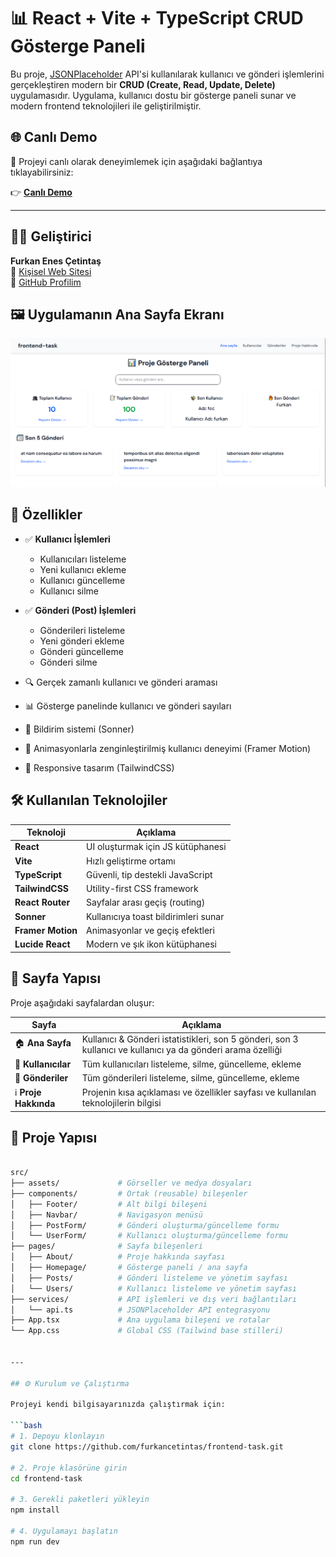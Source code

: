 # 📊 React + Vite + TypeScript CRUD Gösterge Paneli

Bu proje, [JSONPlaceholder](https://jsonplaceholder.typicode.com/) API'si kullanılarak kullanıcı ve gönderi işlemlerini gerçekleştiren modern bir **CRUD (Create, Read, Update, Delete)** uygulamasıdır. Uygulama, kullanıcı dostu bir gösterge paneli sunar ve modern frontend teknolojileri ile geliştirilmiştir.

## 🌐 Canlı Demo

🔗 Projeyi canlı olarak deneyimlemek için aşağıdaki bağlantıya tıklayabilirsiniz:

👉 **[Canlı Demo](https://furkancetintas-frontendtask.netlify.app/)**

---

## 👨‍💻 Geliştirici

**Furkan Enes Çetintaş**  
🔗 [Kişisel Web Sitesi](https://furkancetintas.netlify.app/)  
🔗 [GitHub Profilim](https://github.com/furkancetintas)

## 🖼️ Uygulamanın Ana Sayfa Ekranı
![Ana Sayfa Görseli](./public/homepage.png)

## 🚀 Özellikler

- ✅ **Kullanıcı İşlemleri**
  - Kullanıcıları listeleme
  - Yeni kullanıcı ekleme
  - Kullanıcı güncelleme
  - Kullanıcı silme

- ✅ **Gönderi (Post) İşlemleri**
  - Gönderileri listeleme
  - Yeni gönderi ekleme
  - Gönderi güncelleme
  - Gönderi silme

- 🔍 Gerçek zamanlı kullanıcı ve gönderi araması
- 📊 Gösterge panelinde kullanıcı ve gönderi sayıları
- 🔔 Bildirim sistemi (Sonner)
- 🌈 Animasyonlarla zenginleştirilmiş kullanıcı deneyimi (Framer Motion)
- 📱 Responsive tasarım (TailwindCSS)

## 🛠️ Kullanılan Teknolojiler

| Teknoloji        | Açıklama |
|------------------|----------|
| **React**        | UI oluşturmak için JS kütüphanesi |
| **Vite**         | Hızlı geliştirme ortamı |
| **TypeScript**   | Güvenli, tip destekli JavaScript |
| **TailwindCSS**  | Utility-first CSS framework |
| **React Router** | Sayfalar arası geçiş (routing) |
| **Sonner**       | Kullanıcıya toast bildirimleri sunar |
| **Framer Motion**| Animasyonlar ve geçiş efektleri |
| **Lucide React** | Modern ve şık ikon kütüphanesi |

## 🧾 Sayfa Yapısı

Proje aşağıdaki sayfalardan oluşur:

| Sayfa         | Açıklama |
|---------------|----------|
| 🏠 **Ana Sayfa**       | Kullanıcı & Gönderi istatistikleri, son 5 gönderi, son 3 kullanıcı ve kullanıcı ya da gönderi arama özelliği |
| 👥 **Kullanıcılar**    | Tüm kullanıcıları listeleme, silme, güncelleme, ekleme |
| 📝 **Gönderiler**      | Tüm gönderileri listeleme, silme, güncelleme, ekleme |
| ℹ️ **Proje Hakkında** | Projenin kısa açıklaması ve özellikler sayfası ve kullanılan teknolojilerin bilgisi |

## 📁 Proje Yapısı

```bash

src/
├── assets/             # Görseller ve medya dosyaları
├── components/         # Ortak (reusable) bileşenler
│   ├── Footer/         # Alt bilgi bileşeni
│   ├── Navbar/         # Navigasyon menüsü
│   ├── PostForm/       # Gönderi oluşturma/güncelleme formu
│   └── UserForm/       # Kullanıcı oluşturma/güncelleme formu
├── pages/              # Sayfa bileşenleri
│   ├── About/          # Proje hakkında sayfası
│   ├── Homepage/       # Gösterge paneli / ana sayfa
│   ├── Posts/          # Gönderi listeleme ve yönetim sayfası
│   └── Users/          # Kullanıcı listeleme ve yönetim sayfası
├── services/           # API işlemleri ve dış veri bağlantıları
│   └── api.ts          # JSONPlaceholder API entegrasyonu
├── App.tsx             # Ana uygulama bileşeni ve rotalar
└── App.css             # Global CSS (Tailwind base stilleri)


---

## ⚙️ Kurulum ve Çalıştırma

Projeyi kendi bilgisayarınızda çalıştırmak için:

```bash
# 1. Depoyu klonlayın
git clone https://github.com/furkancetintas/frontend-task.git

# 2. Proje klasörüne girin
cd frontend-task

# 3. Gerekli paketleri yükleyin
npm install

# 4. Uygulamayı başlatın
npm run dev
